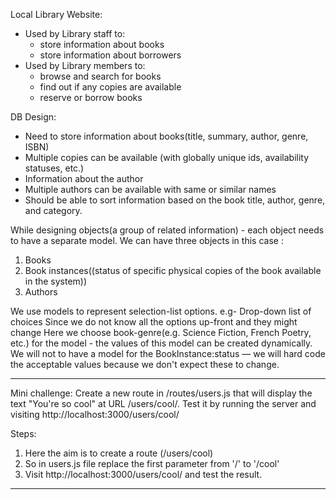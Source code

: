 Local Library Website:
- Used by Library staff to:
  * store information about books
  * store information about borrowers
- Used by Library members to:
  * browse and search for books
  * find out if any copies are available
  * reserve or borrow books

DB Design:
- Need to store information about books(title, summary, author, genre, ISBN)
- Multiple copies can be available (with globally unique ids, availability statuses, etc.)
- Information about the author
- Multiple authors can be available with same or similar names
- Should be able to sort information based on the book title, author, genre, and category.

While designing objects(a group of related information) - each object needs to have a separate model.
We can have three objects in this case :
1) Books
2) Book instances((status of specific physical copies of the book available in the system))
3) Authors

We use models to represent selection-list options. e.g- Drop-down list of choices
Since we do not know all the options up-front and they might change
Here we choose book-genre(e.g. Science Fiction, French Poetry, etc.) for the model - the values of this model can be created dynamically.
We will not to have a model for the BookInstance:status — we will hard code the acceptable values because we don't expect these to change.






--------------------

Mini challenge:
Create a new route in /routes/users.js that will display the text "You're so cool" at URL /users/cool/. Test it by running the server and visiting http://localhost:3000/users/cool/

Steps:
1) Here the aim is to create a route (/users/cool)
2) So in users.js file replace the first parameter from '/' to '/cool'
 3) Visit http://localhost:3000/users/cool/ and test the result.

--------------------




